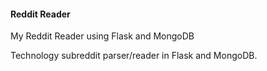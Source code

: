 #### Reddit Reader
My Reddit Reader using Flask and MongoDB


Technology subreddit parser/reader in Flask and MongoDB.
